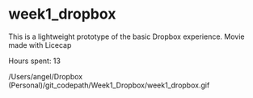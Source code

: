 # week1_dropbox

This is a lightweight prototype of the basic Dropbox experience. 
Movie made with Licecap

Hours spent: 13

/Users/angel/Dropbox (Personal)/git_codepath/Week1_Dropbox/week1_dropbox.gif
